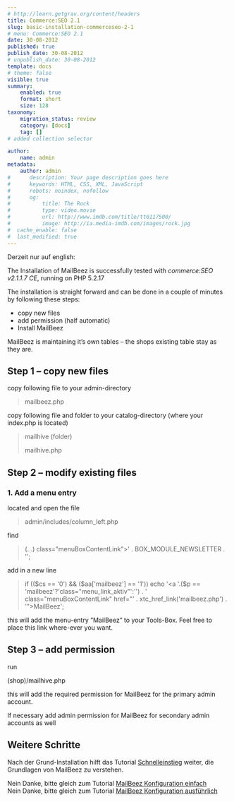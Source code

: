 ```yaml
---
# http://learn.getgrav.org/content/headers
title: Commerce:SEO 2.1
slug: basic-installation-commerceseo-2-1
# menu: Commerce:SEO 2.1
date: 30-08-2012
published: true
publish_date: 30-08-2012
# unpublish_date: 30-08-2012
template: docs
# theme: false
visible: true
summary:
    enabled: true
    format: short
    size: 128
taxonomy:
    migration_status: review
    category: [docs]
    tag: []
# added collection selector

author:
    name: admin
metadata:
    author: admin
#      description: Your page description goes here
#      keywords: HTML, CSS, XML, JavaScript
#      robots: noindex, nofollow
#      og:
#          title: The Rock
#          type: video.movie
#          url: http://www.imdb.com/title/tt0117500/
#          image: http://ia.media-imdb.com/images/rock.jpg
#  cache_enable: false
#  last_modified: true
---
```


Derzeit nur auf english:

The Installation of MailBeez is successfully tested with *commerce:SEO v2.1.1.7 CE*, running on PHP 5.2.17

The installation is straight forward and can be done in a couple of minutes by following these steps:

- copy new files
- add permission (half automatic)
- Install MailBeez

MailBeez is maintaining it’s own tables – the shops existing table stay as they are.

## Step 1 – copy new files

copy following file to your admin-directory

> mailbeez.php

copy following file and folder to your catalog-directory (where your index.php is located)

> mailhive (folder)
> 
> mailhive.php

## Step 2 – modify existing files

### 1. Add a menu entry

located and open the file

> admin/includes/column\_left.php

find

> (...) class="menuBoxContentLink">' . BOX_MODULE_NEWSLETTER . '';

add in a new line

> if (($cs == '0') && ($aa['mailbeez'] == '1')) echo '<a '.($p == 'mailbeez'?'class="menu_link_aktiv"':'') . ' class="menuBoxContentLink" href="' . xtc_href_link('mailbeez.php') . '">MailBeez</a>';

this will add the menu-entry “MailBeez” to your Tools-Box. Feel free to place this link where-ever you want.

## Step 3 – add permission

run

(shop)/mailhive.php

this will add the required permission for MailBeez for the primary admin account.

If necessary add admin permission for MailBeez for secondary admin accounts as well

## Weitere Schritte

Nach der Grund-Installation hilft das Tutorial [Schnelleinstieg](/dokumentation/tutorials/schnelleinstieg/) weiter, die Grundlagen von MailBeez zu verstehen.

Nein Danke, bitte gleich zum Tutorial [MailBeez Konfiguration einfach](/dokumentation/tutorials/mailbeez-konfiguration-einfach/)  
 Nein Danke, bitte gleich zum Tutorial [MailBeez Konfiguration ausführlich](/dokumentation/tutorials/mailbeez-konfiguration-ausfuehrlich/)
